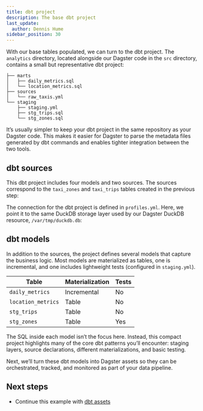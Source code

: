 ```yaml
---
title: dbt project
description: The base dbt project
last_update:
  author: Dennis Hume
sidebar_position: 30
---
```


With our base tables populated, we can turn to the dbt project. The `analytics` directory, located alongside our Dagster code in the `src` directory, contains a small but representative dbt project:

```
├── marts
│   ├── daily_metrics.sql
│   └── location_metrics.sql
├── sources
│   └── raw_taxis.yml
└── staging
    ├── staging.yml
    ├── stg_trips.sql
    └── stg_zones.sql
```

It’s usually simpler to keep your dbt project in the same repository as your Dagster code. This makes it easier for Dagster to parse the metadata files generated by dbt commands and enables tighter integration between the two tools.

## dbt sources

This dbt project includes four models and two sources. The sources correspond to the `taxi_zones` and `taxi_trips` tables created in the previous step:

<CodeExample
  path="docs_projects/project_dbt/src/project_dbt/analytics/models/sources/raw_taxis.yml"
  language="yaml"
  title="src/project_dbt/analytics/models/sources/raw_taxis.yml"
/>

The connection for the dbt project is defined in `profiles.yml`. Here, we point it to the same DuckDB storage layer used by our Dagster DuckDB resource, `/var/tmp/duckdb.db`:

<CodeExample
  path="docs_projects/project_dbt/src/project_dbt/analytics/profiles.yml"
  language="yaml"
  title="src/project_dbt/analytics/profiles.yml"
/>

## dbt models

In addition to the sources, the project defines several models that capture the business logic. Most models are materialized as tables, one is incremental, and one includes lightweight tests (configured in `staging.yml`).

| Table              | Materialization | Tests |
| ------------------ | --------------- | ----- |
| `daily_metrics`    | Incremental     | No    |
| `location_metrics` | Table           | No    |
| `stg_trips`        | Table           | No    |
| `stg_zones`        | Table           | Yes   |

The SQL inside each model isn’t the focus here. Instead, this compact project highlights many of the core dbt patterns you’ll encounter: staging layers, source declarations, different materializations, and basic testing.

Next, we’ll turn these dbt models into Dagster assets so they can be orchestrated, tracked, and monitored as part of your data pipeline.

## Next steps

- Continue this example with [dbt assets](/examples/dbt/dbt-assets)

